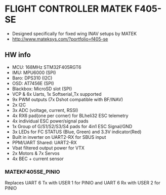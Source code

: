 # FLIGHT CONTROLLER MATEK F405-SE

* Designed specifically for fixed wing INAV setups by MATEK
* http://www.mateksys.com/?portfolio=f405-se

## HW info

* MCU: 168MHz STM32F405RGT6
* IMU: MPU6000 (SPI)
* Baro: DPS310 (I2C)
* OSD: AT7456E (SPI)
* Blackbox: MicroSD slot (SPI)
* VCP & 6x Uarts, 1x Softserial_Tx supported
* 9x PWM outputs (7x Dshot compatible with BF/INAV)
* 2x I2C
* 3x ADC (voltage, current, RSSI)
* 4x RX6 pad(one per corner) for BLheli32 ESC telemetry
* 4x individual ESC power/signal pads
* 1x Group of  G/S1/S2/S3/S4 pads for 4in1 ESC Signal/GND
* 3x LEDs for FC STATUS (Blue, Green) and 3.3V indicator(Red)
* Built in inverter on UART2-RX for SBUS input
* PPM/UART Shared: UART2-RX
* Vbat filtered output power for VTX
* 2x Motors & 7x Servos
* 4x BEC + current sensor

### MATEKF405SE_PINIO
Replaces UART 6 Tx with USER 1 for PINIO and UART 6 Rx with USER 2 for PINIO
